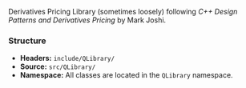 Derivatives Pricing Library (sometimes loosely) following *C++ Design Patterns and Derivatives Pricing* by Mark Joshi.

### Structure

- **Headers:** `include/QLibrary/`
- **Source:** `src/QLibrary/`
- **Namespace:** All classes are located in the `QLibrary` namespace.
